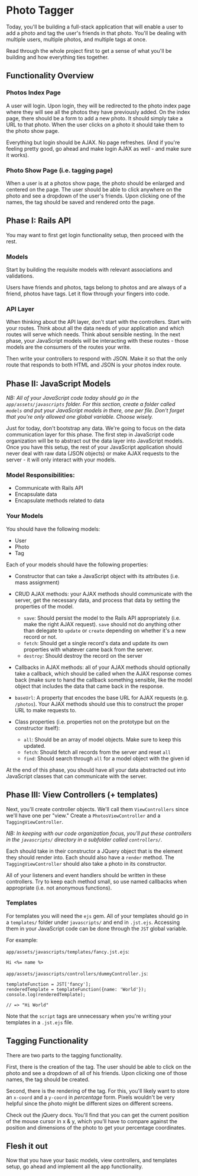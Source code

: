 # Photo Tagger

Today, you'll be building a full-stack application that will enable a
user to add a photo and tag the user's friends in that photo. You'll be
dealing with multiple users, multiple photos, and multiple tags at once.

Read through the whole project first to get a sense of what you'll be
building and how everything ties together.

## Functionality Overview

### Photos Index Page

A user will login. Upon login, they will be redirected to the photo
index page where they will see all the photos they have previously
added. On the index page, there should be a form to add a new photo. It
should simply take a URL to that photo. When the user clicks on a photo
it should take them to the photo show page.

Everything but login should be AJAX. No page refreshes. (And if you're
feeling pretty good, go ahead and make login AJAX as well - and make
sure it works). 

### Photo Show Page (i.e. tagging page)

When a user is at a photos show page, the photo should be enlarged and
centered on the page. The user should be able to click anywhere on the
photo and see a dropdown of the user's friends. Upon clicking one of the
names, the tag should be saved and rendered onto the page.

## Phase I: Rails API

You may want to first get login functionality setup, then proceed with
the rest.

### Models

Start by building the requisite models with relevant associations and
validations.

Users have friends and photos, tags belong to photos and are always of a
friend, photos have tags. Let it flow through your fingers into code.

### API Layer

When thinking about the API layer, don't start with the controllers.
Start with your routes. Think about all the data needs of your
application and which routes will serve which needs. Think about
sensible nesting. In the next phase, your JavaScript models will be
interacting with these routes - those models are the consumers of the
routes your write.

Then write your controllers to respond with JSON. Make it so that the
only route that responds to both HTML and JSON is your photos index
route.

## Phase II: JavaScript Models

*NB: All of your JavaScript code today should go in the
`app/assets/javascripts` folder. For this section, create a folder
called `models` and put your JavaScript models in there, one per file.
Don't forget that you're only allowed one global variable. Choose
wisely.*

Just for today, don't bootstrap any data. We're going to focus on the
data communication layer for this phase. The first step in JavaScript
code organization will be to abstract out the data layer into JavaScript
models. Once you have this setup, the rest of your JavaScript
application should never deal with raw data (JSON objects) or make AJAX
requests to the server - it will only interact with your models.

### Model Responsibilities:

  * Communicate with Rails API
  * Encapsulate data
  * Encapsulate methods related to data

### Your Models

You should have the following models:

  * User
  * Photo
  * Tag

Each of your models should have the following properties:

  * Constructor that can take a JavaScript object with its attributes
    (i.e. mass assignment)
  * CRUD AJAX methods: your AJAX methods should communicate with the server,
    get the necessary data, and process that data by setting the
    properties of the model.
      
      * `save`: Should persist the model to the Rails API appropriately
        (i.e. make the right AJAX request). `save` should not do
        anything other than delegate to `update` or `create` depending
        on whether it's a new record or not.
      * `fetch`: Should get a single record's data and update its own
        properties with whatever came back from the server. 
      * `destroy`: Should destroy the record on the server

  * Callbacks in AJAX methods: all of your AJAX methods should
    optionally take a callback, which should be called when the AJAX
    response comes back (make sure to hand the callback something
    sensible, like the model object that includes the data that came
    back in the response.
  * `baseUrl`: A property that encodes the base URL for AJAX requests
    (e.g. `/photos`). Your AJAX methods should use this to construct the
    proper URL to make requests to.
  * Class properties (i.e. properties not on the prototype but on the
    constructor itself):

      * `all`: Should be an array of model objects. Make sure to keep
        this updated.
      * `fetch`: Should fetch all records from the server and reset `all`
      * `find`: Should search through `all` for a model object with the
        given id

At the end of this phase, you should have all your data abstracted out
into JavaScript classes that can communicate with the server.

## Phase III: View Controllers (+ templates)

Next, you'll create controller objects. We'll call them
`ViewControllers` since we'll have one per "view." Create a
`PhotosViewController` and a `TaggingViewController`. 

*NB: In keeping with our code organization focus, you'll put these
controllers in the `javascripts/` directory in a subfolder called
`controllers/`.*

Each should take in their constructor a JQuery object that is the
element they should render into. Each should also have a `render`
method. The `TaggingViewController` should also take a photo in its
constructor. 

All of your listeners and event handlers should be written in these
controllers. Try to keep each method small, so use named callbacks when
appropriate (i.e. not anonymous functions). 

### Templates

For templates you will need the `ejs` gem. All of your templates should go in 
a `templates/` folder under `javascripts/` and end in `.jst.ejs`. Accessing them 
in your JavaScript code can be done through the `JST` global variable. 

For example:

`app/assets/javascripts/templates/fancy.jst.ejs`:

```
Hi <%= name %>
```

`app/assets/javascripts/controllers/dummyController.js`:

```
templateFunction = JST['fancy'];
renderedTemplate = templateFunction({name: 'World'});
console.log(renderedTemplate);

// => "Hi World"
```

Note that the `script` tags are unnecessary when you're writing your
templates in a `.jst.ejs` file.

## Tagging Functionality

There are two parts to the tagging functionality.

First, there is the creation of the tag. The user should be able to
click on the photo and see a dropdown of all of his friends. Upon
clicking one of those names, the tag should be created.

Second, there is the rendering of the tag. For this, you'll likely want
to store an `x-coord` and a `y-coord` in *percentage* form. Pixels
wouldn't be very helpful since the photo might be different sizes on
different screens.

Check out the jQuery docs. You'll find that you can get the current
position of the mouse cursor in x & y, which you'll have to compare
against the position and dimensions of the photo to get your percentage
coordinates.

## Flesh it out

Now that you have your basic models, view controllers, and templates
setup, go ahead and implement all the app functionality.



